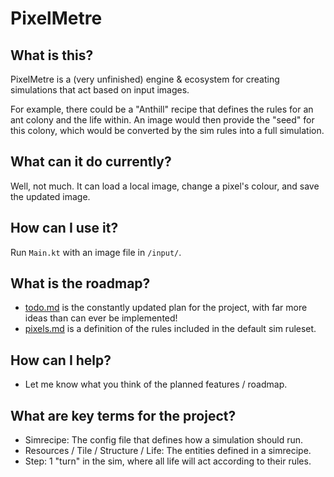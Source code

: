 # PixelMetre

## What is this?

PixelMetre is a (very unfinished) engine & ecosystem for creating simulations that act based on input images.

For example, there could be a "Anthill" recipe that defines the rules for an ant colony and the life within. An image would then provide the "seed" for this colony, which would be converted by the sim rules into a full simulation.

## What can it do currently?

Well, not much. It can load a local image, change a pixel's colour, and save the updated image.

## How can I use it?

Run `Main.kt` with an image file in `/input/`.

## What is the roadmap?

* [todo.md](todo.md) is the constantly updated plan for the project, with far more ideas than can ever be implemented!
* [pixels.md](pixels.md) is a definition of the rules included in the default sim ruleset.

## How can I help?

* Let me know what you think of the planned features / roadmap.

## What are key terms for the project?

* Simrecipe: The config file that defines how a simulation should run.
* Resources / Tile / Structure / Life: The entities defined in a simrecipe.
* Step: 1 "turn" in the sim, where all life will act according to their rules.